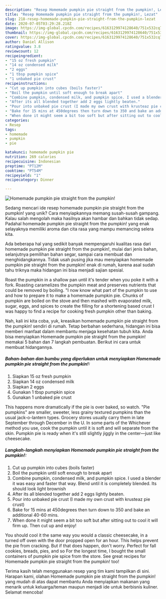 ```yaml
---
description: "Resep Homemade pumpkin pie straight from the pumpkin!, Lezat"
title: "Resep Homemade pumpkin pie straight from the pumpkin!, Lezat"
slug: 218-resep-homemade-pumpkin-pie-straight-from-the-pumpkin-lezat
date: 2020-07-05T03:29:28.218Z
image: https://img-global.cpcdn.com/recipes/6163129974128640/751x532cq70/homemade-pumpkin-pie-straight-from-the-pumpkin-recipe-main-photo.jpg
thumbnail: https://img-global.cpcdn.com/recipes/6163129974128640/751x532cq70/homemade-pumpkin-pie-straight-from-the-pumpkin-recipe-main-photo.jpg
cover: https://img-global.cpcdn.com/recipes/6163129974128640/751x532cq70/homemade-pumpkin-pie-straight-from-the-pumpkin-recipe-main-photo.jpg
author: Daniel Allison
ratingvalue: 3.8
reviewcount: 12
recipeingredient:
- "15 oz fresh pumpkin"
- "14 oz condensed milk"
- "2 eggs"
- "1 tbsp pumpkin spice"
- "1 unbaked pie crust"
recipeinstructions:
- "Cut up pumpkin into cubes (boils faster)"
- "Boil the pumpkin until soft enough to break apart"
- "Combine pumpkin, condensed milk, and pumpkin spice. I used a blender it was easy and faster that way. Blend until it is completely blended. Its should look light brownish"
- "After its all blended together add 2 eggs lightly beaten."
- "Pour into unbaked pie crust (I made my own crust with krusteaz pie crust)"
- "Bake for 15 mins at 450degrees then turn down to 350 and bake an additional 40-60 mins."
- "When done it might seem a bit too soft but after sitting out to cool it will firm up. Then cut up and enjoy!"
categories:
- Resep
tags:
- homemade
- pumpkin
- pie

katakunci: homemade pumpkin pie 
nutrition: 269 calories
recipecuisine: Indonesian
preptime: "PT12M"
cooktime: "PT54M"
recipeyield: "1"
recipecategory: Dinner

---
```



![Homemade pumpkin pie straight from the pumpkin!](https://img-global.cpcdn.com/recipes/6163129974128640/751x532cq70/homemade-pumpkin-pie-straight-from-the-pumpkin-recipe-main-photo.jpg)

Sedang mencari ide resep homemade pumpkin pie straight from the pumpkin! yang unik? Cara menyiapkannya memang susah-susah gampang. Kalau salah mengolah maka hasilnya akan hambar dan bahkan tidak sedap. Padahal homemade pumpkin pie straight from the pumpkin! yang enak selayaknya memiliki aroma dan cita rasa yang mampu memancing selera kita.

Ada beberapa hal yang sedikit banyak mempengaruhi kualitas rasa dari homemade pumpkin pie straight from the pumpkin!, mulai dari jenis bahan, selanjutnya pemilihan bahan segar, sampai cara membuat dan menghidangkannya. Tidak usah pusing jika mau menyiapkan homemade pumpkin pie straight from the pumpkin! enak di rumah, karena asal sudah tahu triknya maka hidangan ini bisa menjadi sajian spesial.

Roast the pumpkin in a shallow pan until it&#39;s tender when you poke it with a fork. Roasting caramelizes the pumpkin meat and preserves nutrients that could be removed by boiling. &#34;I now know what part of the pumpkin to use and how to prepare it to make a homemade pumpkin pie. Chunks of pumpkin are boiled on the stove and then mashed with evaporated milk, sugar, eggs, and spices to create the filling for a shortening based crust I was happy to find a recipe for cooking fresh pumpkin other than baking.


Nah, kali ini kita coba, yuk, kreasikan homemade pumpkin pie straight from the pumpkin! sendiri di rumah. Tetap berbahan sederhana, hidangan ini bisa memberi manfaat dalam membantu menjaga kesehatan tubuh kita. Anda bisa menyiapkan Homemade pumpkin pie straight from the pumpkin! memakai 5 bahan dan 7 langkah pembuatan. Berikut ini cara untuk membuat hidangannya.

<!--inarticleads1-->

##### Bahan-bahan dan bumbu yang diperlukan untuk menyiapkan Homemade pumpkin pie straight from the pumpkin!:

1. Siapkan 15 oz fresh pumpkin
1. Siapkan 14 oz condensed milk
1. Siapkan 2 eggs
1. Gunakan 1 tbsp pumpkin spice
1. Gunakan 1 unbaked pie crust


This happens more dramatically if the pie is over baked, so watch. &#34;Pie pumpkins&#34; are smaller, sweeter, less grainy textured pumpkins than the usual jack-o-lantern types. Grocery stores usually carry them in late September through December in the U. In some parts of the Whichever method you use, cook the pumpkin until it is soft and will separate from the skin. Pumpkin pie is ready when it&#39;s still slightly jiggly in the center—just like cheesecake. 

<!--inarticleads2-->

##### Langkah-langkah menyiapkan Homemade pumpkin pie straight from the pumpkin!:

1. Cut up pumpkin into cubes (boils faster)
1. Boil the pumpkin until soft enough to break apart
1. Combine pumpkin, condensed milk, and pumpkin spice. I used a blender it was easy and faster that way. Blend until it is completely blended. Its should look light brownish
1. After its all blended together add 2 eggs lightly beaten.
1. Pour into unbaked pie crust (I made my own crust with krusteaz pie crust)
1. Bake for 15 mins at 450degrees then turn down to 350 and bake an additional 40-60 mins.
1. When done it might seem a bit too soft but after sitting out to cool it will firm up. Then cut up and enjoy!


You should cool it the same way you would a classic cheesecake, in a turned off oven with the door propped open for an hour. This helps prevent the pie from cracking. But if that does happen, don&#39;t worry. Perfect for fall cookies, breads, pies, and so For the longest time, I bought the small containers of pumpkin pie spice from the store. See great recipes for Homemade pumpkin pie straight from the pumpkin! too! 

Terima kasih telah menggunakan resep yang tim kami tampilkan di sini. Harapan kami, olahan Homemade pumpkin pie straight from the pumpkin! yang mudah di atas dapat membantu Anda menyiapkan makanan yang menarik untuk keluarga/teman maupun menjadi ide untuk berbisnis kuliner. Selamat mencoba!
